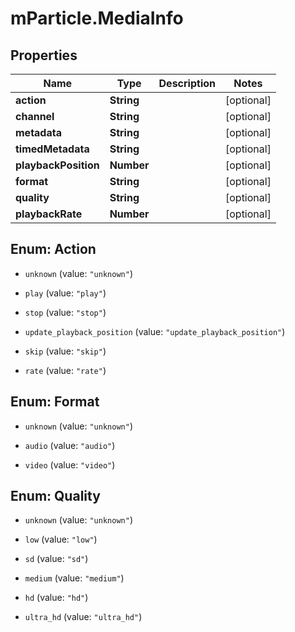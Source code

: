 # mParticle.MediaInfo

## Properties
Name | Type | Description | Notes
------------ | ------------- | ------------- | -------------
**action** | **String** |  | [optional]
**channel** | **String** |  | [optional]
**metadata** | **String** |  | [optional]
**timedMetadata** | **String** |  | [optional]
**playbackPosition** | **Number** |  | [optional]
**format** | **String** |  | [optional]
**quality** | **String** |  | [optional]
**playbackRate** | **Number** |  | [optional]


<a name="Action"></a>
## Enum: Action


* `unknown` (value: `"unknown"`)

* `play` (value: `"play"`)

* `stop` (value: `"stop"`)

* `update_playback_position` (value: `"update_playback_position"`)

* `skip` (value: `"skip"`)

* `rate` (value: `"rate"`)




<a name="Format"></a>
## Enum: Format


* `unknown` (value: `"unknown"`)

* `audio` (value: `"audio"`)

* `video` (value: `"video"`)




<a name="Quality"></a>
## Enum: Quality


* `unknown` (value: `"unknown"`)

* `low` (value: `"low"`)

* `sd` (value: `"sd"`)

* `medium` (value: `"medium"`)

* `hd` (value: `"hd"`)

* `ultra_hd` (value: `"ultra_hd"`)




